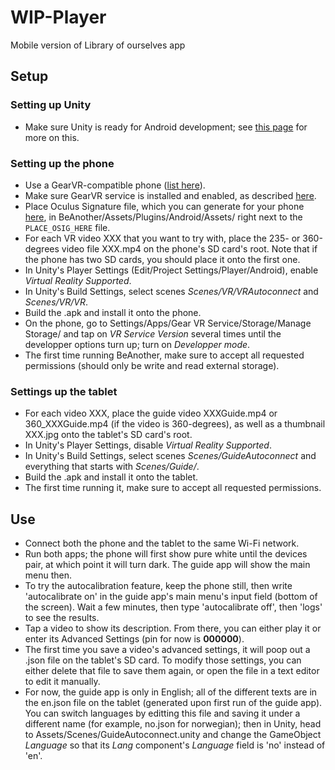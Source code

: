# WIP-Player
Mobile version of Library of ourselves app

## Setup
### Setting up Unity
+ Make sure Unity is ready for Android development; see [this page](https://docs.unity3d.com/Manual/android-GettingStarted.html) for more on this.

### Setting up the phone
+ Use a GearVR-compatible phone ([list here](https://www.unlockunit.com/blog/samsung-gear-vr-compatible-phones/)).
+ Make sure GearVR service is installed and enabled, as described [here](https://support.oculus.com/guides/gear-vr/latest/concepts/gsg-b-sw-software-setup/).
+ Place Oculus Signature file, which you can generate for your phone [here](https://dashboard.oculus.com/tools/osig-generator/), in BeAnother/Assets/Plugins/Android/Assets/ right next to the `PLACE_OSIG_HERE` file.
+ For each VR video XXX that you want to try with, place the 235- or 360-degrees video file XXX.mp4 on the phone's SD card's root. Note that if the phone has two SD cards, you should place it onto the first one.
+ In Unity's Player Settings (Edit/Project Settings/Player/Android), enable _Virtual Reality Supported_.
+ In Unity's Build Settings, select scenes _Scenes/VR/VRAutoconnect_ and _Scenes/VR/VR_.
+ Build the .apk and install it onto the phone.
+ On the phone, go to Settings/Apps/Gear VR Service/Storage/Manage Storage/ and tap on _VR Service Version_ several times until the developper options turn up; turn on _Developper mode_.
+ The first time running BeAnother, make sure to accept all requested permissions (should only be write and read external storage).

### Settings up the tablet
+ For each video XXX, place the guide video XXXGuide.mp4 or 360_XXXGuide.mp4 (if the video is 360-degrees), as well as a thumbnail XXX.jpg onto the tablet's SD card's root.
+ In Unity's Player Settings, disable _Virtual Reality Supported_.
+ In Unity's Build Settings, select scenes _Scenes/GuideAutoconnect_ and everything that starts with _Scenes/Guide/_.
+ Build the .apk and install it onto the tablet.
+ The first time running it, make sure to accept all requested permissions.

## Use
+ Connect both the phone and the tablet to the same Wi-Fi network.
+ Run both apps; the phone will first show pure white until the devices pair, at which point it will turn dark. The guide app will show the main menu then.
+ To try the autocalibration feature, keep the phone still, then write 'autocalibrate on' in the guide app's main menu's input field (bottom of the screen). Wait a few minutes, then type 'autocalibrate off', then 'logs' to see the results.
+ Tap a video to show its description. From there, you can either play it or enter its Advanced Settings (pin for now is __000000__).
+ The first time you save a video's advanced settings, it will poop out a .json file on the tablet's SD card. To modify those settings, you can either delete that file to save them again, or open the file in a text editor to edit it manually.
+ For now, the guide app is only in English; all of the different texts are in the en.json file on the tablet (generated upon first run of the guide app). You can switch languages by editting this file and saving it under a different name (for example, no.json for norwegian); then in Unity, head to Assets/Scenes/GuideAutoconnect.unity and change the GameObject _Language_ so that its _Lang_ component's _Language_ field is 'no' instead of 'en'.
